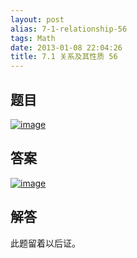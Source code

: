 ```yaml
---
layout: post
alias: 7-1-relationship-56
tags: Math
date: 2013-01-08 22:04:26
title: 7.1 关系及其性质 56
---
```


## 题目

[![image](http://freewind.me/wp-content/uploads/2013/01/image_thumb167.png "image")](http://freewind.me/wp-content/uploads/2013/01/image165.png)

## 答案

[![image](http://freewind.me/wp-content/uploads/2013/01/image_thumb168.png "image")](http://freewind.me/wp-content/uploads/2013/01/image166.png)

## 解答

此题留着以后证。
